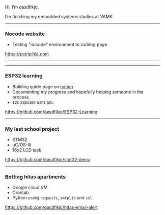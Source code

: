 Hi, I’m oasdflkjo.

I’m finishing my embedded systems studies at VAMK.

---

### Nocode website

- Testing "nocode" environment to cv/blog page.

https://petripihla.com

---
---

### ESP32 learning

- Building guide page on [notion](https://opalescent-burrito-086.notion.site/Documentation-on-learning-AZdelivery-ESP32-7c989c99efdb4e3baf163230b9445598)
- Documenting my progress and hopefully helping someone in the process
- `I2C` `SSD1306` `WIFI` `SQL`

https://github.com/oasdflkjo/ESP32-Learning

---

### My last school project
- STM32
- μC/OS-III
- 16x2 LCD task

https://github.com/oasdflkjo/stm32-demo

---

### Botting hitas apartments

- Google cloud VM
- Crontab
- Python using `requests`, `smtplib` and `ssl`

https://github.com/oasdflkjo/hitas-email-alert
<!---
oasdflkjo/oasdflkjo is a ✨ special ✨ repository because its `README.md` (this file) appears on your GitHub profile.
You can click the Preview link to take a look at your changes.
--->
